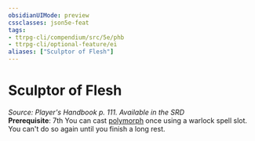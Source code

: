 ```yaml
---
obsidianUIMode: preview
cssclasses: json5e-feat
tags:
- ttrpg-cli/compendium/src/5e/phb
- ttrpg-cli/optional-feature/ei
aliases: ["Sculptor of Flesh"]
---
```

# Sculptor of Flesh
*Source: Player's Handbook p. 111. Available in the <span title='Systems Reference Document (5.1)'>SRD</span>*  
**Prerequisite**: 7th
You can cast [polymorph](/CLI/spells/polymorph.md) once using a warlock spell slot. You can't do so again until you finish a long rest.